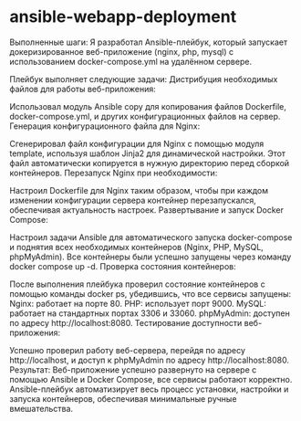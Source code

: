 # ansible-webapp-deployment

Выполненные шаги:
Я разработал Ansible-плейбук, который запускает докеризированное веб-приложение (nginx, php, mysql) с использованием docker-compose.yml на удалённом сервере.

Плейбук выполняет следующие задачи:
Дистрибуция необходимых файлов для работы веб-приложения:

Использовал модуль Ansible copy для копирования файлов Dockerfile, docker-compose.yml, и других конфигурационных файлов на сервер.
Генерация конфигурационного файла для Nginx:

Сгенерировал файл конфигурации для Nginx с помощью модуля template, используя шаблон Jinja2 для динамической настройки. Этот файл автоматически копируется в нужную директорию перед сборкой контейнеров.
Перезапуск Nginx при необходимости:

Настроил Dockerfile для Nginx таким образом, чтобы при каждом изменении конфигурации сервера контейнер перезапускался, обеспечивая актуальность настроек.
Развертывание и запуск Docker Compose:

Настроил задачи Ansible для автоматического запуска docker-compose и поднятия всех необходимых контейнеров (Nginx, PHP, MySQL, phpMyAdmin).
Все контейнеры были успешно запущены через команду docker compose up -d.
Проверка состояния контейнеров:

После выполнения плейбука проверил состояние контейнеров с помощью команды docker ps, убедившись, что все сервисы запущены:
Nginx: работает на порте 80.
PHP: использует порт 9000.
MySQL: работает на стандартных портах 3306 и 33060.
phpMyAdmin: доступен по адресу http://localhost:8080.
Тестирование доступности веб-приложения:

Успешно проверил работу веб-сервера, перейдя по адресу http://localhost, и доступ к phpMyAdmin по адресу http://localhost:8080.
Результат:
Веб-приложение успешно развернуто на сервере с помощью Ansible и Docker Compose, все сервисы работают корректно. Ansible-плейбук автоматизирует весь процесс установки, настройки и запуска контейнеров, обеспечивая минимальные ручные вмешательства.
